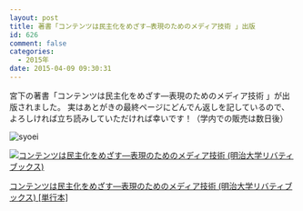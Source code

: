 ```yaml
---
layout: post
title: 著書「コンテンツは民主化をめざす―表現のためのメディア技術 」出版
id: 626
comment: false
categories:
  - 2015年
date: 2015-04-09 09:30:31
---
```


宮下の著書「コンテンツは民主化をめざす―表現のためのメディア技術 」が出版されました。
実はあとがきの最終ページにどんでん返しを記しているので、よろしければ立ち読みしていただければ幸いです！（学内での販売は数日後）

![syoei](http://livedoor.blogimg.jp/homei_miyashita/imgs/f/c/fc9c30be.jpg)

[![コンテンツは民主化をめざす―表現のためのメディア技術 (明治大学リバティブックス)](http://ecx.images-amazon.com/images/I/41zcXVWtb3L._SL160_.jpg)](http://www.amazon.co.jp/%E3%82%B3%E3%83%B3%E3%83%86%E3%83%B3%E3%83%84%E3%81%AF%E6%B0%91%E4%B8%BB%E5%8C%96%E3%82%92%E3%82%81%E3%81%96%E3%81%99%E2%80%95%E8%A1%A8%E7%8F%BE%E3%81%AE%E3%81%9F%E3%82%81%E3%81%AE%E3%83%A1%E3%83%87%E3%82%A3%E3%82%A2%E6%8A%80%E8%A1%93-%E6%98%8E%E6%B2%BB%E5%A4%A7%E5%AD%A6%E3%83%AA%E3%83%90%E3%83%86%E3%82%A3%E3%83%96%E3%83%83%E3%82%AF%E3%82%B9-%E5%AE%AE%E4%B8%8B-%E8%8A%B3%E6%98%8E/dp/4906811124%3FSubscriptionId%3DAKIAIM37F4M6SCT5W23Q%26tag%3Dlvdrfree-22%26linkCode%3Dxm2%26camp%3D2025%26creative%3D165953%26creativeASIN%3D4906811124)

[コンテンツは民主化をめざす―表現のためのメディア技術 (明治大学リバティブックス) [単行本]](http://www.amazon.co.jp/%E3%82%B3%E3%83%B3%E3%83%86%E3%83%B3%E3%83%84%E3%81%AF%E6%B0%91%E4%B8%BB%E5%8C%96%E3%82%92%E3%82%81%E3%81%96%E3%81%99%E2%80%95%E8%A1%A8%E7%8F%BE%E3%81%AE%E3%81%9F%E3%82%81%E3%81%AE%E3%83%A1%E3%83%87%E3%82%A3%E3%82%A2%E6%8A%80%E8%A1%93-%E6%98%8E%E6%B2%BB%E5%A4%A7%E5%AD%A6%E3%83%AA%E3%83%90%E3%83%86%E3%82%A3%E3%83%96%E3%83%83%E3%82%AF%E3%82%B9-%E5%AE%AE%E4%B8%8B-%E8%8A%B3%E6%98%8E/dp/4906811124%3FSubscriptionId%3DAKIAIM37F4M6SCT5W23Q%26tag%3Dlvdrfree-22%26linkCode%3Dxm2%26camp%3D2025%26creative%3D165953%26creativeASIN%3D4906811124)
